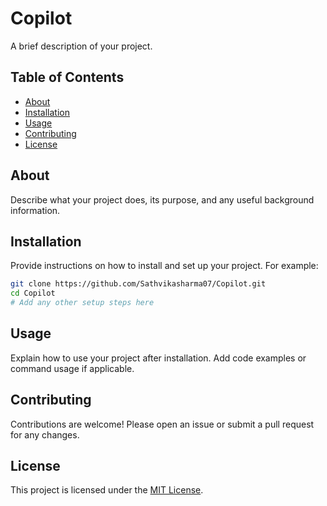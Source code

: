 # Copilot

A brief description of your project.

## Table of Contents

- [About](#about)
- [Installation](#installation)
- [Usage](#usage)
- [Contributing](#contributing)
- [License](#license)

## About

Describe what your project does, its purpose, and any useful background information.

## Installation

Provide instructions on how to install and set up your project. For example:

```bash
git clone https://github.com/Sathvikasharma07/Copilot.git
cd Copilot
# Add any other setup steps here
```

## Usage

Explain how to use your project after installation. Add code examples or command usage if applicable.

## Contributing

Contributions are welcome! Please open an issue or submit a pull request for any changes.

## License

This project is licensed under the [MIT License](LICENSE).
